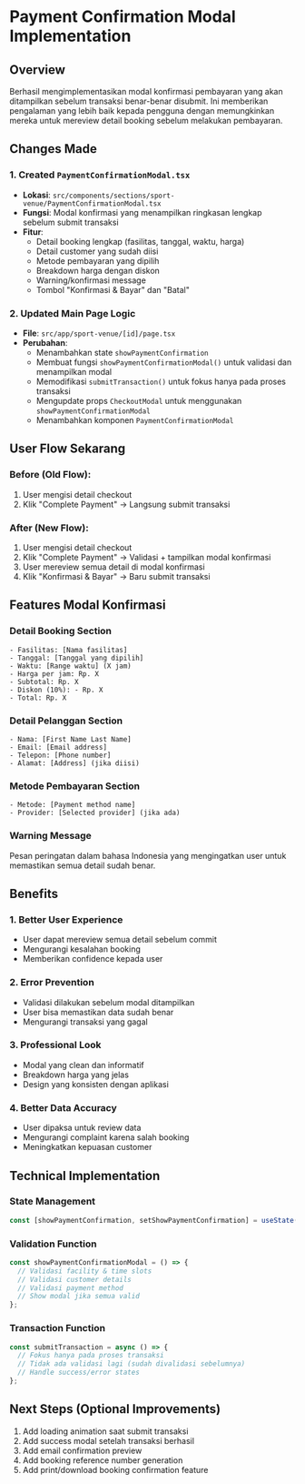 # Payment Confirmation Modal Implementation

## Overview
Berhasil mengimplementasikan modal konfirmasi pembayaran yang akan ditampilkan sebelum transaksi benar-benar disubmit. Ini memberikan pengalaman yang lebih baik kepada pengguna dengan memungkinkan mereka untuk mereview detail booking sebelum melakukan pembayaran.

## Changes Made

### 1. Created `PaymentConfirmationModal.tsx`
- **Lokasi**: `src/components/sections/sport-venue/PaymentConfirmationModal.tsx`
- **Fungsi**: Modal konfirmasi yang menampilkan ringkasan lengkap sebelum submit transaksi
- **Fitur**:
  - Detail booking lengkap (fasilitas, tanggal, waktu, harga)
  - Detail customer yang sudah diisi
  - Metode pembayaran yang dipilih
  - Breakdown harga dengan diskon
  - Warning/konfirmasi message
  - Tombol "Konfirmasi & Bayar" dan "Batal"

### 2. Updated Main Page Logic
- **File**: `src/app/sport-venue/[id]/page.tsx`
- **Perubahan**:
  - Menambahkan state `showPaymentConfirmation`
  - Membuat fungsi `showPaymentConfirmationModal()` untuk validasi dan menampilkan modal
  - Memodifikasi `submitTransaction()` untuk fokus hanya pada proses transaksi
  - Mengupdate props `CheckoutModal` untuk menggunakan `showPaymentConfirmationModal`
  - Menambahkan komponen `PaymentConfirmationModal`

## User Flow Sekarang

### Before (Old Flow):
1. User mengisi detail checkout
2. Klik "Complete Payment" → Langsung submit transaksi

### After (New Flow):
1. User mengisi detail checkout
2. Klik "Complete Payment" → Validasi + tampilkan modal konfirmasi
3. User mereview semua detail di modal konfirmasi
4. Klik "Konfirmasi & Bayar" → Baru submit transaksi

## Features Modal Konfirmasi

### Detail Booking Section
```
- Fasilitas: [Nama fasilitas]
- Tanggal: [Tanggal yang dipilih]
- Waktu: [Range waktu] (X jam)
- Harga per jam: Rp. X
- Subtotal: Rp. X
- Diskon (10%): - Rp. X
- Total: Rp. X
```

### Detail Pelanggan Section
```
- Nama: [First Name Last Name]
- Email: [Email address]
- Telepon: [Phone number]
- Alamat: [Address] (jika diisi)
```

### Metode Pembayaran Section
```
- Metode: [Payment method name]
- Provider: [Selected provider] (jika ada)
```

### Warning Message
Pesan peringatan dalam bahasa Indonesia yang mengingatkan user untuk memastikan semua detail sudah benar.

## Benefits

### 1. **Better User Experience**
- User dapat mereview semua detail sebelum commit
- Mengurangi kesalahan booking
- Memberikan confidence kepada user

### 2. **Error Prevention**
- Validasi dilakukan sebelum modal ditampilkan
- User bisa memastikan data sudah benar
- Mengurangi transaksi yang gagal

### 3. **Professional Look**
- Modal yang clean dan informatif
- Breakdown harga yang jelas
- Design yang konsisten dengan aplikasi

### 4. **Better Data Accuracy**
- User dipaksa untuk review data
- Mengurangi complaint karena salah booking
- Meningkatkan kepuasan customer

## Technical Implementation

### State Management
```typescript
const [showPaymentConfirmation, setShowPaymentConfirmation] = useState(false);
```

### Validation Function
```typescript
const showPaymentConfirmationModal = () => {
  // Validasi facility & time slots
  // Validasi customer details
  // Validasi payment method
  // Show modal jika semua valid
};
```

### Transaction Function
```typescript
const submitTransaction = async () => {
  // Fokus hanya pada proses transaksi
  // Tidak ada validasi lagi (sudah divalidasi sebelumnya)
  // Handle success/error states
};
```

## Next Steps (Optional Improvements)
1. Add loading animation saat submit transaksi
2. Add success modal setelah transaksi berhasil
3. Add email confirmation preview
4. Add booking reference number generation
5. Add print/download booking confirmation feature
